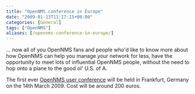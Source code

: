 ```yaml
---
title: "OpenNMS conference in Europe"
date: "2009-01-13T11:17:15+00:00"
categories: [General]
tags: ["OpenNMS"]
aliases: [/opennms-conference-in-europe/]
---
```


... now all of you OpenNMS fans and people who'd like to know more about how OpenNMS can help you manage your network for less, have the opportunity to meet lots of influential OpenNMS people, without the need to hop onto a plane to the good ol' U.S. of A.

The first ever <a href="http://www.opennms.org/index.php/OpenNMSUCE2009">OpenNMS user conference</a> will be held in Frankfurt, Germany on the 14th March 2009. Cost will be around 200 euros.
